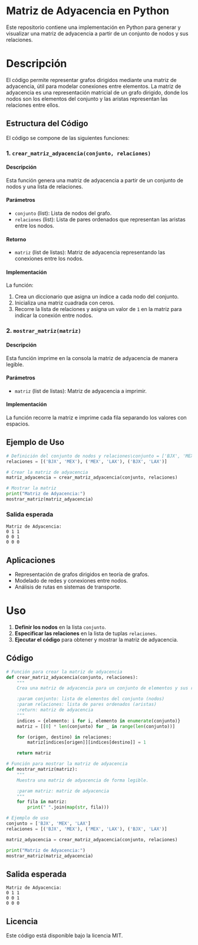 # Matriz de Adyacencia en Python

Este repositorio contiene una implementación en Python para generar y visualizar una matriz de adyacencia a partir de un conjunto de nodos y sus relaciones.

# Descripción

El código permite representar grafos dirigidos mediante una matriz de adyacencia, útil para modelar conexiones entre elementos. La matriz de adyacencia es una representación matricial de un grafo dirigido, donde los nodos son los elementos del conjunto y las aristas representan las relaciones entre ellos.

## Estructura del Código

El código se compone de las siguientes funciones:

### 1. `crear_matriz_adyacencia(conjunto, relaciones)`

#### Descripción
Esta función genera una matriz de adyacencia a partir de un conjunto de nodos y una lista de relaciones.

#### Parámetros
- `conjunto` (list): Lista de nodos del grafo.
- `relaciones` (list): Lista de pares ordenados que representan las aristas entre los nodos.

#### Retorno
- `matriz` (list de listas): Matriz de adyacencia representando las conexiones entre los nodos.

#### Implementación
La función:
1. Crea un diccionario que asigna un índice a cada nodo del conjunto.
2. Inicializa una matriz cuadrada con ceros.
3. Recorre la lista de relaciones y asigna un valor de `1` en la matriz para indicar la conexión entre nodos.

### 2. `mostrar_matriz(matriz)`

#### Descripción
Esta función imprime en la consola la matriz de adyacencia de manera legible.

#### Parámetros
- `matriz` (list de listas): Matriz de adyacencia a imprimir.

#### Implementación
La función recorre la matriz e imprime cada fila separando los valores con espacios.

## Ejemplo de Uso

```python
# Definición del conjunto de nodos y relaciones\conjunto = ['BJX', 'MEX', 'LAX']
relaciones = [('BJX', 'MEX'), ('MEX', 'LAX'), ('BJX', 'LAX')]

# Crear la matriz de adyacencia
matriz_adyacencia = crear_matriz_adyacencia(conjunto, relaciones)

# Mostrar la matriz
print("Matriz de Adyacencia:")
mostrar_matriz(matriz_adyacencia)
```

### Salida esperada
```
Matriz de Adyacencia:
0 1 1
0 0 1
0 0 0
```

## Aplicaciones
- Representación de grafos dirigidos en teoría de grafos.
- Modelado de redes y conexiones entre nodos.
- Análisis de rutas en sistemas de transporte.





# Uso

1. **Definir los nodos** en la lista `conjunto`.
2. **Especificar las relaciones** en la lista de tuplas `relaciones`.
3. **Ejecutar el código** para obtener y mostrar la matriz de adyacencia.

## Código

```python
# Función para crear la matriz de adyacencia
def crear_matriz_adyacencia(conjunto, relaciones):
    """
    Crea una matriz de adyacencia para un conjunto de elementos y sus relaciones.

    :param conjunto: lista de elementos del conjunto (nodos)
    :param relaciones: lista de pares ordenados (aristas)
    :return: matriz de adyacencia
    """
    indices = {elemento: i for i, elemento in enumerate(conjunto)}
    matriz = [[0] * len(conjunto) for _ in range(len(conjunto))]

    for (origen, destino) in relaciones:
        matriz[indices[origen]][indices[destino]] = 1

    return matriz

# Función para mostrar la matriz de adyacencia
def mostrar_matriz(matriz):
    """
    Muestra una matriz de adyacencia de forma legible.

    :param matriz: matriz de adyacencia
    """
    for fila in matriz:
        print(" ".join(map(str, fila)))

# Ejemplo de uso
conjunto = ['BJX', 'MEX', 'LAX']
relaciones = [('BJX', 'MEX'), ('MEX', 'LAX'), ('BJX', 'LAX')]

matriz_adyacencia = crear_matriz_adyacencia(conjunto, relaciones)

print("Matriz de Adyacencia:")
mostrar_matriz(matriz_adyacencia)
```

## Salida esperada

```
Matriz de Adyacencia:
0 1 1
0 0 1
0 0 0
```

## Licencia

Este código está disponible bajo la licencia MIT.
